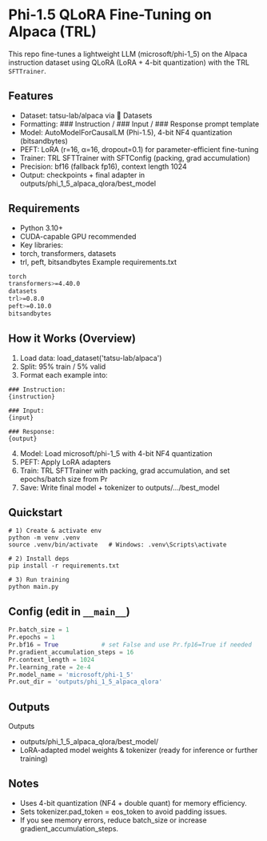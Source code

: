 # Phi-1.5 QLoRA Fine-Tuning on Alpaca (TRL)
This repo fine-tunes a lightweight LLM (microsoft/phi-1_5) on the Alpaca instruction dataset using QLoRA (LoRA + 4-bit quantization) with the TRL `SFTTrainer`.

## Features
- Dataset: tatsu-lab/alpaca via 🤗 Datasets
- Formatting: ### Instruction / ### Input / ### Response prompt template
- Model: AutoModelForCausalLM (Phi-1.5), 4-bit NF4 quantization (bitsandbytes)
- PEFT: LoRA (r=16, α=16, dropout=0.1) for parameter-efficient fine-tuning
- Trainer: TRL SFTTrainer with SFTConfig (packing, grad accumulation)
- Precision: bf16 (fallback fp16), context length 1024
- Output: checkpoints + final adapter in outputs/phi_1_5_alpaca_qlora/best_model

## Requirements
- Python 3.10+
- CUDA-capable GPU recommended
- Key libraries:
- torch, transformers, datasets
- trl, peft, bitsandbytes
Example requirements.txt
```bash
torch
transformers>=4.40.0
datasets
trl>=0.8.0
peft>=0.10.0
bitsandbytes
```
## How it Works (Overview)
1. Load data: load_dataset('tatsu-lab/alpaca')
2. Split: 95% train / 5% valid
3. Format each example into:
```shell
### Instruction:
{instruction}

### Input:
{input}

### Response:
{output}

```
4. Model: Load microsoft/phi-1_5 with 4-bit NF4 quantization
5. PEFT: Apply LoRA adapters
6. Train: TRL SFTTrainer with packing, grad accumulation, and set epochs/batch size from Pr
7. Save: Write final model + tokenizer to outputs/.../best_model

## Quickstart
```bahs
# 1) Create & activate env
python -m venv .venv
source .venv/bin/activate   # Windows: .venv\Scripts\activate

# 2) Install deps
pip install -r requirements.txt

# 3) Run training
python main.py

```
## Config (edit in `__main__`)
```python
Pr.batch_size = 1
Pr.epochs = 1
Pr.bf16 = True            # set False and use Pr.fp16=True if needed
Pr.gradient_accumulation_steps = 16
Pr.context_length = 1024
Pr.learning_rate = 2e-4
Pr.model_name = 'microsoft/phi-1_5'
Pr.out_dir = 'outputs/phi_1_5_alpaca_qlora'

```

## Outputs
Outputs
- outputs/phi_1_5_alpaca_qlora/best_model/
 - LoRA-adapted model weights & tokenizer (ready for inference or further training)

## Notes
- Uses 4-bit quantization (NF4 + double quant) for memory efficiency.
- Sets tokenizer.pad_token = eos_token to avoid padding issues.
- If you see memory errors, reduce batch_size or increase gradient_accumulation_steps.

